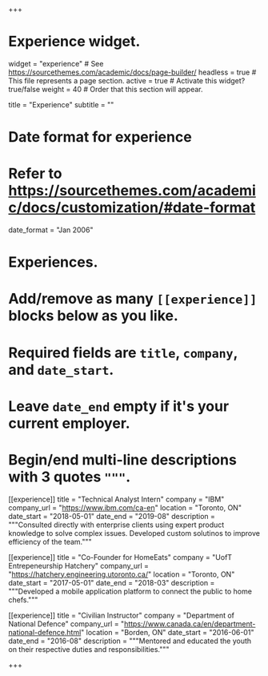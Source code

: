 +++
# Experience widget.
widget = "experience"  # See https://sourcethemes.com/academic/docs/page-builder/
headless = true  # This file represents a page section.
active = true  # Activate this widget? true/false
weight = 40  # Order that this section will appear.

title = "Experience"
subtitle = ""

# Date format for experience
#   Refer to https://sourcethemes.com/academic/docs/customization/#date-format
date_format = "Jan 2006"

# Experiences.
#   Add/remove as many `[[experience]]` blocks below as you like.
#   Required fields are `title`, `company`, and `date_start`.
#   Leave `date_end` empty if it's your current employer.
#   Begin/end multi-line descriptions with 3 quotes `"""`.
[[experience]]
  title = "Technical Analyst Intern"
  company = "IBM"
  company_url = "https://www.ibm.com/ca-en"
  location = "Toronto, ON"
  date_start = "2018-05-01"
  date_end = "2019-08"
  description = """Consulted directly with enterprise clients using expert product knowledge to solve complex issues. Developed custom solutinos to improve efficiency of the team."""

[[experience]]
  title = "Co-Founder for HomeEats"
  company = "UofT Entrepeneurship Hatchery"
  company_url = "https://hatchery.engineering.utoronto.ca/"
  location = "Toronto, ON"
  date_start = "2017-05-01"
  date_end = "2018-03"
  description = """Developed a mobile application platform to connect the public to home chefs."""
  
  
[[experience]]
  title = "Civilian Instructor"
  company = "Department of National Defence"
  company_url = "https://www.canada.ca/en/department-national-defence.html"
  location = "Borden, ON"
  date_start = "2016-06-01"
  date_end = "2016-08"
  description = """Mentored and educated the youth on their respective duties and responsibilities."""

+++
